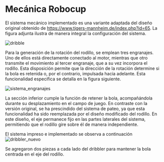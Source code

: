 # Mecánica Robocup
El sistema mecánico implementado es una variante adaptada del diseño original obtenido de https://www.tigers-mannheim.de/index.php?id=65. La figura adjunta ilustra de manera integral la configuración del sistema.

![dribble](https://github.com/IsabellaBermon/Robocup/assets/42179443/33aa17fd-d1ae-4c32-ad7a-9fc1bf99c4a7)

Para la generación de la rotación del rodillo, se emplean tres engranajes. Uno de ellos está directamente conectado al motor, mientras que otro transmite el movimiento al tercer engranaje, que a su vez incorpora el rodillo. Esta disposición permite que la dirección de la rotación determine si la bola es retenida o, por el contrario, impulsada hacia adelante. Esta funcionalidad específica se detalla en la figura siguiente.

![sistema_engranajes](https://github.com/IsabellaBermon/Robocup/assets/42179443/bfad6449-e231-4523-a75e-ce0f1927f051)

La sección inferior cumple la función de retener la bola, acompañándola durante su desplazamiento en el campo de juego. En contraste con la versión original, se ha prescindido del sistema de pateo, ya que esta funcionalidad ha sido reemplazada por el diseño modificado del rodillo. En este diseño, el eje permanece fijo en las partes laterales del sistema, permitiendo que el rodillo gire sobre él de manera independiente.

El sistema impreso e implementado se observa a continuación
![dribbler_nuevo](https://github.com/IsabellaBermon/Robocup/assets/42179443/23178e4c-8df9-4af3-ac35-2160daf5cc6c)

Se agregaron dos piezas a cada lado del dribbler para mantener la bola centrada en el eje del rodillo.
